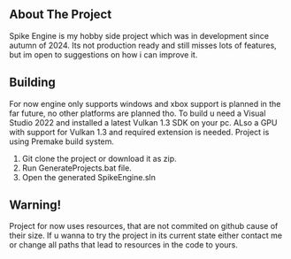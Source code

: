 ## About The Project

Spike Engine is my hobby side project which was in development since autumn of 2024. 
Its not production ready and still misses lots of features, but im open to suggestions on how i can improve it.

## Building

For now engine only supports windows and xbox support is planned in the far future, no other platforms are planned tho. 
To build u need a Visual Studio 2022 and installed a latest Vulkan 1.3 SDK on your pc.
ALso a GPU with support for Vulkan 1.3 and required extension is needed.
Project is using Premake build system.

1) Git clone the project or download it as zip.
2) Run GenerateProjects.bat file.
3) Open the generated SpikeEngine.sln

## Warning!

Project for now uses resources, that are not commited on github cause of their size.
If u wanna to try the project in its current state either contact me or change all paths that lead to resources in the code to yours.
